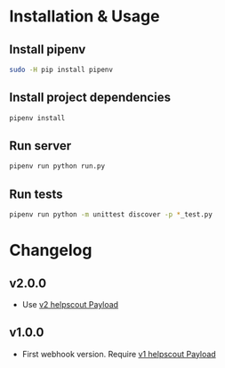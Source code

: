 # Installation & Usage

## Install pipenv
```bash
sudo -H pip install pipenv
```

## Install project dependencies
```bash
pipenv install
```

## Run server
```bash
pipenv run python run.py
```

## Run tests
```bash
pipenv run python -m unittest discover -p *_test.py
```

# Changelog

## v2.0.0
- Use [v2 helpscout Payload](https://developer.helpscout.com/mailbox-api/endpoints/conversations/get/#response)

## v1.0.0
- First webhook version. Require [v1 helpscout Payload](https://developer.helpscout.com/webhooks/objects/conversation/)